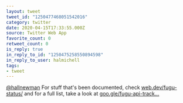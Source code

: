 ```yaml
---
layout: tweet
tweet_id: "1250477468051542016"
category: twitter
date: 2020-04-15T17:33:55.000Z
source: Twitter Web App
favorite_count: 0
retweet_count: 0
is_reply: true
in_reply_to_id: "1250475258550894598"
in_reply_to_user: halmichell
tags:
- tweet
---
```


[@hallnewman](https://twitter.com/@hallnewman) For stuff that's been documented, check [web.dev/fugu-status/](https://web.dev/fugu-status/) and for a full list, take a look at [goo.gle/fugu-api-track…](https://goo.gle/fugu-api-tracker)
